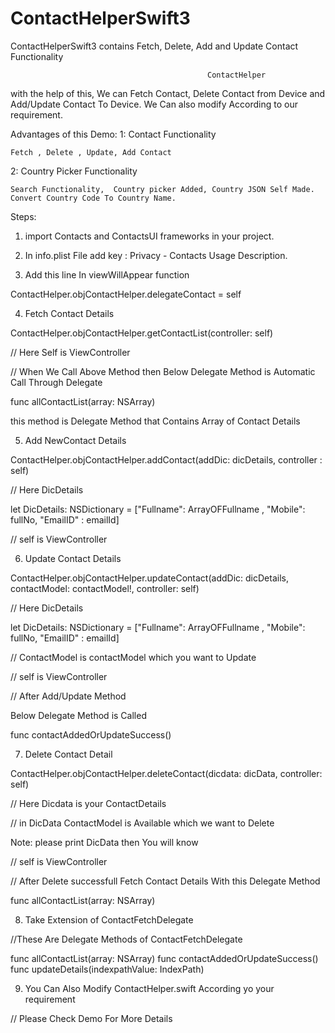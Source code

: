 # ContactHelperSwift3
ContactHelperSwift3 contains Fetch, Delete, Add and Update Contact Functionality

                                                ContactHelper

with the help of this, We can Fetch Contact, Delete Contact from Device and Add/Update Contact To Device. We Can also modify According to our requirement. 

Advantages of this Demo: 
1: Contact Functionality

    Fetch , Delete , Update, Add Contact

2: Country Picker Functionality

    Search Functionality,  Country picker Added, Country JSON Self Made.   Convert Country Code To Country Name.

Steps:

1.	import Contacts and ContactsUI frameworks in your project.

2.	In info.plist File add key :
 Privacy - Contacts Usage Description.

3.	Add  this  line In  viewWillAppear function

ContactHelper.objContactHelper.delegateContact = self
          
4.	 Fetch Contact Details

ContactHelper.objContactHelper.getContactList(controller: self)

// Here Self  is ViewController

//  When We Call Above Method then Below Delegate Method is Automatic Call Through Delegate

func allContactList(array: NSArray)

this method is Delegate Method that Contains
Array of  Contact Details 

5.	 Add NewContact Details

ContactHelper.objContactHelper.addContact(addDic: dicDetails, controller : self)

// Here DicDetails

let DicDetails: NSDictionary = ["Fullname": ArrayOFFullname , "Mobile": fullNo, "EmailID" : emailId]

// self is ViewController

6.	 Update Contact Details

ContactHelper.objContactHelper.updateContact(addDic: dicDetails, contactModel: contactModel!, controller: self)

// Here DicDetails

let DicDetails: NSDictionary = ["Fullname": ArrayOFFullname , "Mobile": fullNo, "EmailID" : emailId]

// ContactModel is contactModel which you want to Update  

// self is ViewController

// After Add/Update Method

Below Delegate Method is Called

func contactAddedOrUpdateSuccess()

7.	 Delete Contact Detail

ContactHelper.objContactHelper.deleteContact(dicdata: dicData, controller: self)

// Here Dicdata is your ContactDetails

// in DicData ContactModel is Available   which we want to Delete

Note: please print DicData then You will know

// self is ViewController

// After Delete successfull 
Fetch Contact Details With this Delegate Method

func allContactList(array: NSArray)



8.	 Take Extension of ContactFetchDelegate

//These Are Delegate Methods of ContactFetchDelegate
 
  func allContactList(array: NSArray)
  func contactAddedOrUpdateSuccess()
  func updateDetails(indexpathValue: IndexPath)

9.	You Can Also Modify ContactHelper.swift According yo your requirement

// Please Check Demo For More Details

